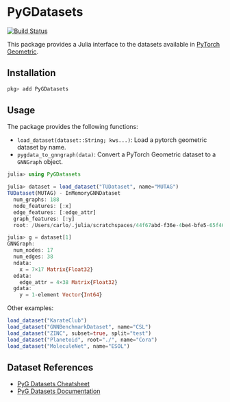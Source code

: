 # PyGDatasets

[![Build Status](https://github.com/CarloLucibello/PyGDatasets.jl/actions/workflows/CI.yml/badge.svg?branch=main)](https://github.com/CarloLucibello/PyGDatasets.jl/actions/workflows/CI.yml?query=branch%3Amain)

This package provides a Julia interface to the datasets available in [PyTorch Geometric](https://pytorch-geometric.readthedocs.io/en/stable/modules/datasets.html).

## Installation

```julia
pkg> add PyGDatasets
```

## Usage

The package provides the following functions:
- `load_dataset(dataset::String; kws...)`: Load a pytorch geometric dataset by name.
- `pygdata_to_gnngraph(data)`: Convert a PyTorch Geometric dataset to a `GNNGraph` object.


```julia
julia> using PyGDatasets

julia> dataset = load_dataset("TUDataset", name="MUTAG")
TUDataset(MUTAG) - InMemoryGNNDataset
  num_graphs: 188
  node_features: [:x]
  edge_features: [:edge_attr]
  graph_features: [:y]
  root: /Users/carlo/.julia/scratchspaces/44f67abd-f36e-4be4-bfe5-65f468a62b3d/datasets/TUDataset

julia> g = dataset[1]
GNNGraph:
  num_nodes: 17
  num_edges: 38
  ndata:
    x = 7×17 Matrix{Float32}
  edata:
    edge_attr = 4×38 Matrix{Float32}
  gdata:
    y = 1-element Vector{Int64}
```
Other examples:
```julia
load_dataset("KarateClub")
load_dataset("GNNBenchmarkDataset", name="CSL")
load_dataset("ZINC", subset=true, split="test")
load_dataset("Planetoid", root="./", name="Cora")
load_dataset("MoleculeNet", name="ESOL")
```

## Dataset References

- [PyG Datasets Cheatsheet](https://pytorch-geometric.readthedocs.io/en/stable/notes/data_cheatsheet.html)
- [PyG Datasets Documentation](https://pytorch-geometric.readthedocs.io/en/stable/modules/datasets.html)
